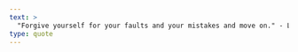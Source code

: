 ```yaml
---
text: >
  "Forgive yourself for your faults and your mistakes and move on." - Les Brown
type: quote
---
```


